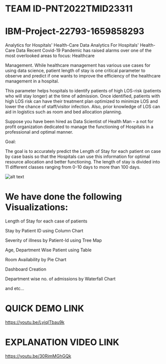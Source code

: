 # TEAM ID-PNT2022TMID23311
# IBM-Project-22793-1659858293

Analytics for Hospitals' Health-Care Data
Analytics For Hospitals' Health-Care Data
Recent Covid-19 Pandemic has raised alarms over one of the most overlooked areas to focus: Healthcare


Management. While healthcare management has various use cases for using data science, patient length of stay is one critical parameter to observe and predict if one wants to improve the efficiency of the healthcare management in a hospital.


This parameter helps hospitals to identify patients of high LOS-risk (patients who will stay longer) at the time of admission. Once identified, patients with high LOS risk can have their treatment plan optimized to minimize LOS and lower the chance of staff/visitor infection. Also, prior knowledge of LOS can aid in logistics such as room and bed allocation planning.


Suppose you have been hired as Data Scientist of Health Man – a not for profit organization dedicated to manage the functioning of Hospitals in a professional and optimal manner.


Goal:

 

The goal is to accurately predict the Length of Stay for each patient on case by case basis so that the Hospitals can use this information for optimal resource allocation and better functioning. The length of stay is divided into 11 different classes ranging from 0-10 days to more than 100 days.

![alt text](https://media.giphy.com/media/l0HlN9x6QpEhF3Oqk/giphy.gif)


# We have done the following Visualizations:
Length of Stay for each case of patients

Stay by Patient ID using Column Chart

Severity of illness by Patient-Id using Tree Map

Age, Department Wise Patient using Table

Room Availability by Pie Chart

Dashboard Creation

Department wise no. of admissions by Waterfall Chart

and etc...

# QUICK DEMO LINK
https://youtu.be/LyiqITbau9k

# EXPLANATION VIDEO LINK
https://youtu.be/30RimMGhGQk

